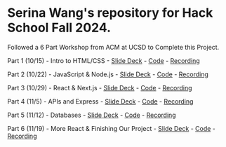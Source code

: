 # Serina Wang's repository for Hack School Fall 2024.

Followed a 6 Part Workshop from ACM at UCSD to Complete this Project.

Part 1 (10/15) - Intro to HTML/CSS - [Slide Deck](https://acmurl.com/hackschoolfa24-1) - [Code](https://github.com/acmucsd/hackschool-fa24/tree/part1) - [Recording](https://acmurl.com/hackschoolfa24-1-video)

Part 2 (10/22) - JavaScript & Node.js - [Slide Deck](https://acmurl.com/hackschoolfa24-2) - [Code](https://github.com/acmucsd/hackschool-fa24/tree/part2) - [Recording](https://acmurl.com/hackschoolfa24-2-video)

Part 3 (10/29) - React & Next.js - [Slide Deck](https://acmurl.com/hackschoolfa24-3) - [Code](https://github.com/acmucsd/hackschool-fa24/tree/part3) - [Recording](https://acmurl.com/hackschoolfa24-3-video)

Part 4 (11/5) - APIs and Express - [Slide Deck](https://acmurl.com/hackschoolfa24-4) - [Code](https://github.com/acmucsd/hackschool-fa24/tree/part4) - [Recording](https://acmurl.com/hackschoolfa24-4-video)

Part 5 (11/12) - Databases - [Slide Deck](https://acmurl.com/hackschoolfa24-5) - [Code](https://github.com/acmucsd/hackschool-fa24/tree/part5) - [Recording](https://acmurl.com/hackschoolfa24-5-video)

Part 6 (11/19) - More React & Finishing Our Project - [Slide Deck](https://acmurl.com/hackschoolfa24-6) - [Code](https://github.com/acmucsd/hackschool-fa24/tree/part6) - [Recording](https://acmurl.com/hackschoolfa24-6-video)
